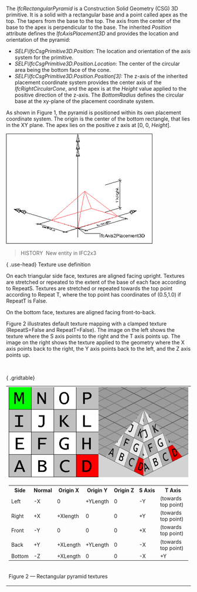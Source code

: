 ﻿The _IfcRectangularPyramid_ is a Construction Solid Geometry (CSG) 3D primitive. It is a solid with a rectangular base and a point called apex as the top. The tapers from the base to the top. The axis from the center of the base to the apex is perpendicular to the base. The inherited _Position_ attribute defines the _IfcAxisPlacement3D_ and provides the location and orientation of the pyramid:

* _SELF\IfcCsgPrimitive3D.Position_: The location and orientation of the axis system for the primitive.&nbsp;
* _SELF\IfcCsgPrimitive3D.Position.Location_: The center of the circular area being the bottom face of the cone.
* _SELF\IfcCsgPrimitive3D.Position.Position[3]:_ The z-axis of the inherited placement coordinate system provides the center axis of the _IfcRightCircularCone_, and the apex is at the _Height_ value applied to the positive direction of the z-axis. The _BottomRadius_ defines the circular base at the xy-plane of the placement coordinate system.

As shown in Figure 1, the pyramid is positioned within its own placement coordinate system. The origin is the center of the bottom rectangle, that lies in the XY plane. The apex lies on the positive z axis at [0, 0, _Height_].

!["pyramid"](../../../../../../figures/ifcrectangularpyramid-layout1.png "Figure 1 &mdash; Rectangular pyramid geometry")

> HISTORY&nbsp; New entity in IFC2x3

{ .use-head}
Texture use definition

On each triangular side face, textures are aligned facing upright. Textures are stretched or repeated to the extent of the base of each face according to RepeatS. Textures are stretched or repeated towards the top point according to Repeat T, where the top point has coordinates of (0.5,1.0) if RepeatT is False.

On the bottom face, textures are aligned facing front-to-back.

Figure 2 illustrates default texture mapping with a clamped texture (RepeatS=False and RepeatT=False). The image on the left shows the texture where the S axis points to the right and the T axis points up. The image on the right shows the texture applied to the geometry where the X axis points back to the right, the Y axis points back to the left, and the Z axis points up.

&nbsp;

{ .gridtable}
<table summary="texture" class="gridtable">
<tr valign="top">
<td><img src="../../../../../../figures/ifcrectangularpyramid-texture.png" alt="texture"></td>
</tr>
<tr>
<td>
<table summary="texture" width="512" class="gridtable">
<tr>
<th>Side</th>
<th>Normal</th>
<th>Origin&nbsp;X</th>
<th>Origin&nbsp;Y</th>
<th>Origin&nbsp;Z</th>
<th>S&nbsp;Axis</th>
<th>T&nbsp;Axis</th>
</tr>
<tr>
<td>Left</td>
<td>-X</td>
<td>0</td>
<td>+YLength</td>
<td>0</td>
<td>-Y</td>
<td>(towards top point)</td>
</tr>
<tr>
<td>Right</td>
<td>+X</td>
<td>+Xlength</td>
<td>0</td>
<td>0</td>
<td>+Y</td>
<td>(towards top point)</td>
</tr>
<tr>
<td>Front</td>
<td>-Y</td>
<td>0</td>
<td>0</td>
<td>0</td>
<td>+X</td>
<td>(towards top point)</td>
</tr>
<tr>
<td>Back</td>
<td>+Y</td>
<td>+XLength</td>
<td>+YLength</td>
<td>0</td>
<td>-X</td>
<td>(towards top point)</td>
</tr>
<tr>
<td>Bottom</td>
<td>-Z</td>
<td>+XLength</td>
<td>0</td>
<td>0</td>
<td>-X</td>
<td>+Y</td>
</tr>
</table>
</td>
</tr>
<tr>
<td>
<p class="figure">Figure 2 &mdash; Rectangular pyramid textures</p>
</td>
</tr>
</table>